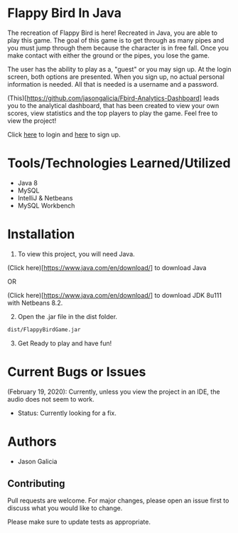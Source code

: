 # Flappy Bird In Java

The recreation of Flappy Bird is here! Recreated in Java, you are able to play this game.
The goal of this game is to get through as many pipes and you must jump through them because the character is in free fall. Once you make contact
with either the ground or the pipes, you lose the game.

The user has the ability to play as a, "guest" or you may sign up. At the login screen, both options are presented. When you sign up, no actual personal
information is needed. All that is needed is a username and a password.

(This)[https://github.com/jasongalicia/Fbird-Analytics-Dashboard] leads you to the analytical dashboard, that has been created to view your own scores,
view statistics and the top players to play the game. Feel free to view the project!

Click [here](https://fbird-analytical-dashboard.herokuapp.com/login) to login and [here](https://fbird-analytical-dashboard.herokuapp.com/signup) to sign up. 

# Tools/Technologies Learned/Utilized

- Java 8
- MySQL
- IntelliJ & Netbeans
- MySQL Workbench

# Installation
1. To view this project, you will need Java.

(Click here)[https://www.java.com/en/download/] to download Java 

OR

(Click here)[https://www.java.com/en/download/] to download JDK 8u111 with Netbeans 8.2. 

2. Open the .jar file in the dist folder.

```bash
dist/FlappyBirdGame.jar
```

3. Get Ready to play and have fun!

# Current Bugs or Issues
(February 19, 2020): Currently, unless you view the project in an IDE, the audio does not seem to work.
- Status: Currently looking for a fix.

# Authors
- Jason Galicia

## Contributing
Pull requests are welcome. For major changes, please open an issue first to discuss what you would like to change.

Please make sure to update tests as appropriate.
